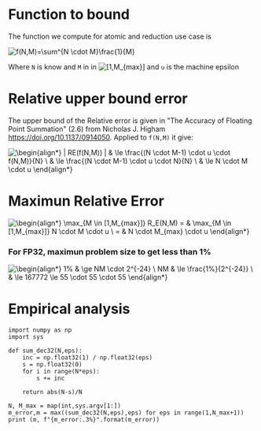 # Function to bound

The function we compute for atomic and reduction use case is 

![f(N,M)=\sum^{N \cdot M}\frac{1}{M}](https://render.githubusercontent.com/render/math?math=%5Cdisplaystyle+f%28N%2CM%29%3D%5Csum%5E%7BN+%5Ccdot+M%7D%5Cfrac%7B1%7D%7BM%7D)

Where `N` is know and `M` in in ![[1,M_{max}]](https://render.githubusercontent.com/render/math?math=%5Cdisplaystyle+%5B1%2CM_%7Bmax%7D%5D) and `u` is the machine epsilon

# Relative upper bound error
The upper bound of the Relative error is given in "The Accuracy of Floating Point Summation" (2.6) from Nicholas J. Higham https://doi.org/10.1137/0914050. 
Applied to `f(N,M)` it give:

![\begin{align*}
| RE(f(N,M)) | & \le \frac{(N \cdot M-1) \cdot u \cdot f(N,M)}{N} \\
& \le \frac{(N \cdot M-1) \cdot u \cdot N}{N} \\
& \le N \cdot M \cdot u
\end{align*}](https://render.githubusercontent.com/render/math?math=%5Cdisplaystyle+%5Cbegin%7Balign%2A%7D%0A%7C+RE%28f%28N%2CM%29%29+%7C+%26+%5Cle+%5Cfrac%7B%28N+%5Ccdot+M-1%29+%5Ccdot+u+%5Ccdot+f%28N%2CM%29%7D%7BN%7D+%5C%5C%0A%26+%5Cle+%5Cfrac%7B%28N+%5Ccdot+M-1%29+%5Ccdot+u+%5Ccdot+N%7D%7BN%7D+%5C%5C%0A%26+%5Cle+N+%5Ccdot+M+%5Ccdot+u%0A%5Cend%7Balign%2A%7D)

# Maximun Relative Error

![\begin{align*}
\max_{M \in [1,M_{max}]} R_E(N,M) = & \max_{M \in [1,M_{max}]}  N \cdot M \cdot u \\
= & N \cdot M_{max} \cdot u 
\end{align*}](https://render.githubusercontent.com/render/math?math=%5Cdisplaystyle+%5Cbegin%7Balign%2A%7D%0A%5Cmax_%7BM+%5Cin+%5B1%2CM_%7Bmax%7D%5D%7D+R_E%28N%2CM%29+%3D+%26+%5Cmax_%7BM+%5Cin+%5B1%2CM_%7Bmax%7D%5D%7D++N+%5Ccdot+M+%5Ccdot+u+%5C%5C%0A%3D+%26+N+%5Ccdot+M_%7Bmax%7D+%5Ccdot+u+%0A%5Cend%7Balign%2A%7D)

### For FP32, maximun problem size to get less than 1%

![\begin{align*}
1\% & \ge NM \cdot 2^{-24} \\
NM & \le \frac{1\%}{2^{-24}} \\
        & \le 167772 \le 55 \cdot 55 \cdot 55
\end{align*}
](https://render.githubusercontent.com/render/math?math=%5Cdisplaystyle+%5Cbegin%7Balign%2A%7D%0A1%5C%25+%26+%5Cge+NM+%5Ccdot+2%5E%7B-24%7D+%5C%5C%0ANM+%26+%5Cle+%5Cfrac%7B1%5C%25%7D%7B2%5E%7B-24%7D%7D+%5C%5C%0A++++++++%26+%5Cle+167772+%5Cle+55+%5Ccdot+55+%5Ccdot+55%0A%5Cend%7Balign%2A%7D%0A)

# Empirical analysis

```
import numpy as np
import sys

def sum_dec32(N,eps):
	inc = np.float32(1) / np.float32(eps)
	s = np.float32(0)
	for i in range(N*eps):
		s += inc

	return abs(N-s)/N

N, M_max = map(int,sys.argv[1:])
m_error,m = max((sum_dec32(N,eps),eps) for eps in range(1,N_max+1))
print (m, f"{m_error:.3%}".format(m_error))
```
